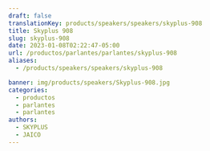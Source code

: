 ```yaml
---
draft: false
translationKey: products/speakers/speakers/skyplus-908
title: Skyplus 908
slug: skyplus-908
date: 2023-01-08T02:22:47-05:00
url: /productos/parlantes/parlantes/skyplus-908
aliases:
  - /products/speakers/speakers/skyplus-908

banner: img/products/speakers/Skyplus-908.jpg
categories: 
  - productos
  - parlantes
  - parlantes
authors:
  - SKYPLUS
  - JAICO
---
```


